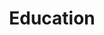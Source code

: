 ---
# This topic lives at
# https://digital.gov/topics/education

# Topic Title
title: "Education"

# description — keep it short and clear
# summary: ""

# Weight
weight: 1

# For more information on managing topics,
# see https://github.com/GSA/digitalgov.gov/wiki/topics
---